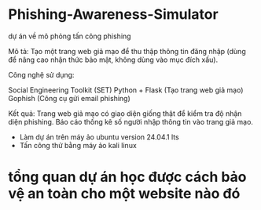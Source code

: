 # Phishing-Awareness-Simulator
dự án về mô phỏng tấn công phishing

Mô tả:
Tạo một trang web giả mạo để thu thập thông tin đăng nhập (dùng để nâng cao nhận thức bảo mật, không dùng vào mục đích xấu).

Công nghệ sử dụng:

Social Engineering Toolkit (SET)
Python + Flask (Tạo trang web giả mạo)
Gophish (Công cụ gửi email phishing)

Kết quả:
Trang web giả mạo có giao diện giống thật để kiểm tra độ nhận diện phishing.
Báo cáo thống kê số người nhập thông tin vào trang giả mạo.

- Làm dự án trên máy ảo ubuntu version 24.04.1 lts
- Tấn công thử bằng máy ảo kali linux

# tổng quan dự án học được cách bảo vệ an toàn cho một website nào đó 
